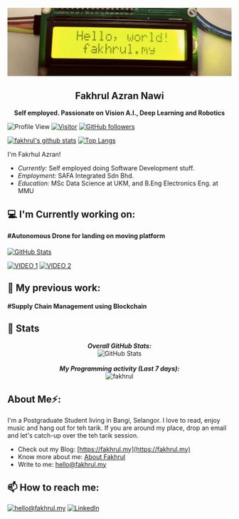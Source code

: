 <!--### Hi there 👋


**fakhrul/fakhrul** is a ✨ _special_ ✨ repository because its `README.md` (this file) appears on your GitHub profile.

Here are some ideas to get you started:

- 🔭 I’m currently working on ...
- 🌱 I’m currently learning ...
- 👯 I’m looking to collaborate on ...
- 🤔 I’m looking for help with ...
- 💬 Ask me about ...
- 📫 How to reach me: ...
- 😄 Pronouns: ...
- ⚡ Fun fact: ...
-->

![Fakhrul azran Nawi](./banner.png)
<h2 align='center'>Fakhrul Azran Nawi</h2>
<p align='center'><b>Self employed. Passionate on Vision A.I., Deep Learning and Robotics</b></p>

![Profile View](https://komarev.com/ghpvc/?username=fakhrul)
[![Visitor](https://visitor-badge.laobi.icu/badge?page_id=fakhrul.fakhrul.github.io)](https://github.com/fakhrul) 
[![GitHub followers](https://img.shields.io/github/followers/laxmena.svg?style=social&label=Follow)](https://github.com/fakhrul?tab=followers)

[![fakhrul's github stats](https://github-readme-stats.vercel.app/api?username=fakhrul&hide=issues&show_icons=true)](https://github.com/fakhrul)
[![Top Langs](https://github-readme-stats.vercel.app/api/top-langs/?username=fakhrul&layout=compact)](https://github.com/fakhrul)

I'm Fakrhul Azran! 
- <i>Currently:</i> Self employed doing Software Development stuff. 
- <i>Employment:</i> SAFA Integrated Sdn Bhd. 
- <i>Education:</i> MSc Data Science at UKM, and B.Eng Electronics Eng. at MMU

<h2>💻 I'm Currently working on:</h2>
<h4>#Autonomous Drone for landing on moving platform</h4>
<div>
  <p>
    <a href="https://github.com/fakhrul/drone_landing">
      <img src="https://github-readme-stats.vercel.app/api/pin/?username=fakhrul&repo=drone_landing&show_owner=True" alt="GitHub Stats" />
    </a>
  </p>
</div>

[![VIDEO 1](https://img.youtube.com/vi/w8bV-NbThaw/0.jpg)](https://www.youtube.com/watch?v=w8bV-NbThaw)
[![VIDEO 2](https://img.youtube.com/vi/XmQxOzOqzXs/0.jpg)](https://www.youtube.com/watch?vXmQxOzOqzXs)


<h2>💯 My previous work:</h2>
<h4>#Supply Chain Management using Blockchain</h4>

<h2>👀 Stats</h2>

<div>
 
  <p align="center">
  <b><em>Overall GitHub Stats:</em></b> <br/>
    <img src="https://github-readme-streak-stats.herokuapp.com/?user=fakhrul" alt="GitHub Stats" /> <br/><br/>
  <b><em>My Programming activity (Last 7 days):</em></b> <br/>
    <img src="https://github-readme-stats.vercel.app/api/wakatime?username=fakhrul" alt="fakhrul" />
  </p>
</div>

<h2> About Me⚡:</h2>

I'm a Postgraduate Student living in Bangi, Selangor. I love to read, enjoy music and hang out for teh tarik. If you are around my place, drop an email and let's catch-up over the teh tarik session.
 
- Check out my Blog: [https://fakhrul.my](https://fakhrul.my)
- Know more about me: [About Fakhrul](https://fakhrul.my/about)
- Write to me: [hello@fakhrul.my](mailto:hello@fakhrul.my)

<h2>📫 How to reach me:</h2>

<a href="mailto:hello@fakhrul.my">![hello@fakhrul.my](https://img.shields.io/badge/Gmail-D14836?style=for-the-badge&logo=gmail&logoColor=white)</a> <a href="https://www.linkedin.com/in/fakhrul/">![LinkedIn](https://img.shields.io/badge/LinkedIn-0077B5?style=for-the-badge&logo=linkedin&logoColor=white)</a>
